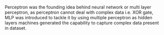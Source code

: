 Perceptron was the founding idea behind neural network or multi layer perceptron, as perceptron cannot deal with complex data i.e. XOR gate, MLP was introduced to tackle it by using multiple perceptron as hidden layers machines generated the capability to capture complex data present in dataset.
